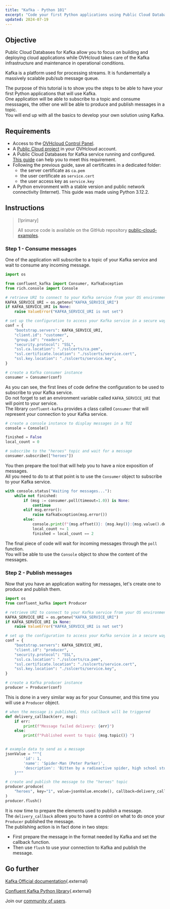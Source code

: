 ```yaml
---
title: "Kafka - Python 101"
excerpt: "Code your first Python applications using Public Cloud Databases for Kafka"
updated: 2024-07-19
---
```


## Objective

Public Cloud Databases for Kafka allow you to focus on building and deploying cloud applications while OVHcloud takes care of the Kafka infrastructure and maintenance in operational conditions.

Kafka is a platform used for processing streams. It is fundamentally a massively scalable pub/sub message queue.

The purpose of this tutorial is to show you the steps to be able to have your first Python applications that will use Kafka.<br>
One application will be able to subscribe to a topic and consume messsages, the other one will be able to produce and publish messages in a topic.<br>
You will end up with all the basics to develop your own solution using Kafka.

## Requirements

- Access to the [OVHcloud Control Panel](/links/manager).
- A [Public Cloud project](/pages/public_cloud/compute/create_a_public_cloud_project) in your OVHcloud account.
- A Public Cloud Databases for Kafka service running and configured. [This guide](/pages/public_cloud/public_cloud_databases/kafka_02_getting_started) can help you to meet this requirement.
- Following the previous guide, save all certificates in a dedicated folder: 
    - the server certificate as `ca.pem`
    - the user certificate as `service.cert`
    - the user access key as `service.key`
- A Python environment with a stable version and public network connectivity (Internet). This guide was made using Python 3.12.2.

## Instructions

> [!primary]
>
> All source code is available on the GitHub repository [public-cloud-examples](https://github.com/ovh/public-cloud-examples/tree/main/databases-analytics/databases/kafka-basics/python).
>

### Step 1 - Consume messages

One of the application will subscribe to a topic of your Kafka service and wait to consume any incoming message.

```python
import os

from confluent_kafka import Consumer, KafkaException
from rich.console import Console

# retrieve URI to connect to your Kafka service from your OS environment variables
KAFKA_SERVICE_URI = os.getenv("KAFKA_SERVICE_URI")
if KAFKA_SERVICE_URI is None:
    raise ValueError("KAFKA_SERVICE_URI is not set")

# set up the configuration to access your Kafka service in a secure way
conf = {
    "bootstrap.servers": KAFKA_SERVICE_URI,
    "client.id": "customer",
    "group.id": "readers",
    "security.protocol": "SSL",
    "ssl.ca.location": "./sslcerts/ca.pem",
    "ssl.certificate.location": "./sslcerts/service.cert",
    "ssl.key.location": "./sslcerts/service.key",
}

# create a Kafka consumer instance
consumer = Consumer(conf)
```

As you can see, the first lines of code define the configuration to be used to subscribe to your Kafka service.<br>
Do not forget to set an environment variable called `KAFKA_SERVICE_URI` that will point to your service.<br>
The library `confluent-kafka` provides a class called `Consumer` that will represent your connection to your Kafka service.

```Python
# create a console instance to display messages in a TUI
console = Console()

finished = False
local_count = 0

# subscribe to the "heroes" topic and wait for a message
consumer.subscribe(["heroes"])
```

You then prepare the tool that will help you to have a nice exposition of messages.<br>
All you need to do to at that point is to use the `Consumer` object to subscribe to your Kafka service.

```python
with console.status("Waiting for messages..."):
    while not finished:
        if (msg := consumer.poll(timeout=1.0)) is None:
            continue
        elif msg.error():
            raise KafkaException(msg.error())
        else:
            console.print(f"{msg.offset()}: {msg.key()}:{msg.value().decode()}\n\n")
            local_count += 1
            finished = local_count == 2
```

The final piece of code will wait for incoming messages through the `poll` function.<br>
You will be able to use the `Console` object to show the content of the messages.

### Step 2 - Publish messages

Now that you have an application waiting for messages, let's create one to produce and publish them.

```python 
import os
from confluent_kafka import Producer

# retrieve URI to connect to your Kafka service from your OS environment variables
KAFKA_SERVICE_URI = os.getenv("KAFKA_SERVICE_URI")
if KAFKA_SERVICE_URI is None:
    raise ValueError("KAFKA_SERVICE_URI is not set")

# set up the configuration to access your Kafka service in a secure way
conf = {
    "bootstrap.servers": KAFKA_SERVICE_URI,
    "client.id": "producer",
    "security.protocol": "SSL",
    "ssl.ca.location": "./sslcerts/ca.pem",
    "ssl.certificate.location": "./sslcerts/service.cert",
    "ssl.key.location": "./sslcerts/service.key",
}

# create a Kafka producer instance
producer = Producer(conf)
```

This is done in a very similar way as for your Consumer, and this time you will use a `Producer` object.

```python
# when the message is published, this callback will be triggered
def delivery_callback(err, msg):
    if err:
        print(f"Message failed delivery: {err}")
    else:
        print(f"Published event to topic {msg.topic()} ")


# example data to send as a message
jsonValue = """{
        'id': 1,
        'name': 'Spider-Man (Peter Parker)',
        'description': 'Bitten by a radioactive spider, high school student Peter Parker gained the speed, strength and powers of a spider. Adopting the name Spider-Man, Peter hoped to start a career using his new abilities. Taught that with great power comes great responsibility, Spidey has vowed to use his powers to help people.',
    }"""

# create and publish the message to the "heroes" topic
producer.produce(
    "heroes", key="1", value=jsonValue.encode(), callback=delivery_callback
)
producer.flush()
```

It is now time to prepare the elements used to publish a message.<br>
The ```delivery_callback``` allows you to have a control on what to do once your ```Producer``` published the message.<br>
The publishing action is in fact done in two steps:

- First prepare the message in the format needed by Kafka and set the callback function.
- Then use `flush` to use your connection to Kafka and publish the message.

## Go further

[Kafka Official documentation](https://kafka.apache.org/documentation/){.external}

[Confluent Kafka Python library](https://github.com/confluentinc/confluent-kafka-python){.external}

Join our [community of users](/links/community).